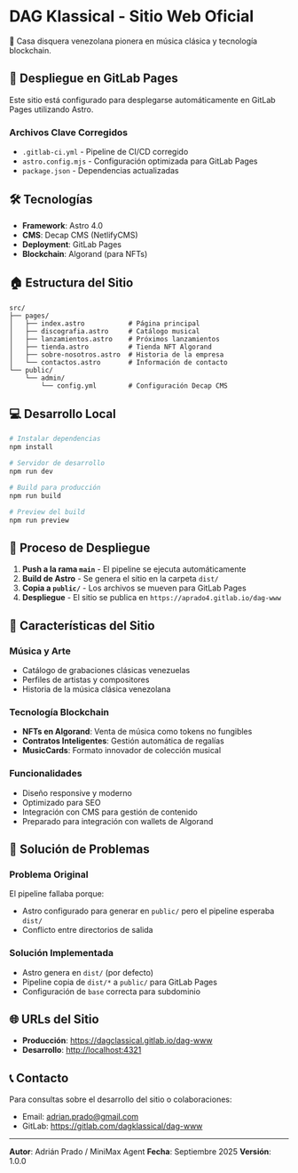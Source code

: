 # DAG Klassical - Sitio Web Oficial

🎵 Casa disquera venezolana pionera en música clásica y tecnología blockchain.

## 🚀 Despliegue en GitLab Pages

Este sitio está configurado para desplegarse automáticamente en GitLab Pages utilizando Astro.

### Archivos Clave Corregidos

- `.gitlab-ci.yml` - Pipeline de CI/CD corregido
- `astro.config.mjs` - Configuración optimizada para GitLab Pages
- `package.json` - Dependencias actualizadas

## 🛠️ Tecnologías

- **Framework**: Astro 4.0
- **CMS**: Decap CMS (NetlifyCMS)
- **Deployment**: GitLab Pages
- **Blockchain**: Algorand (para NFTs)

## 🏠 Estructura del Sitio

```ascii
src/
├── pages/
│   ├── index.astro           # Página principal
│   ├── discografia.astro     # Catálogo musical
│   ├── lanzamientos.astro    # Próximos lanzamientos
│   ├── tienda.astro          # Tienda NFT Algorand
│   ├── sobre-nosotros.astro  # Historia de la empresa
│   └── contactos.astro       # Información de contacto
└── public/
    └── admin/
        └── config.yml        # Configuración Decap CMS
```

## 💻 Desarrollo Local

```bash
# Instalar dependencias
npm install

# Servidor de desarrollo
npm run dev

# Build para producción
npm run build

# Preview del build
npm run preview
```

## 🔄 Proceso de Despliegue

1. **Push a la rama `main`** - El pipeline se ejecuta automáticamente
2. **Build de Astro** - Se genera el sitio en la carpeta `dist/`
3. **Copia a `public/`** - Los archivos se mueven para GitLab Pages
4. **Despliegue** - El sitio se publica en `https://aprado4.gitlab.io/dag-www`

## 🎵 Características del Sitio

### Música y Arte

- Catálogo de grabaciones clásicas venezuelas
- Perfiles de artistas y compositores
- Historia de la música clásica venezolana

### Tecnología Blockchain

- **NFTs en Algorand**: Venta de música como tokens no fungibles
- **Contratos Inteligentes**: Gestión automática de regalías
- **MusicCards**: Formato innovador de colección musical

### Funcionalidades

- Diseño responsive y moderno
- Optimizado para SEO
- Integración con CMS para gestión de contenido
- Preparado para integración con wallets de Algorand

## 🔧 Solución de Problemas

### Problema Original

El pipeline fallaba porque:

- Astro configurado para generar en `public/` pero el pipeline esperaba `dist/`
- Conflicto entre directorios de salida

### Solución Implementada

- Astro genera en `dist/` (por defecto)
- Pipeline copia de `dist/*` a `public/` para GitLab Pages
- Configuración de `base` correcta para subdominio

## 🌐 URLs del Sitio

- **Producción**: <https://dagclassical.gitlab.io/dag-www>
- **Desarrollo**: <http://localhost:4321>

## 📞 Contacto

Para consultas sobre el desarrollo del sitio o colaboraciones:

- Email: <adrian.prado@gmail.com>
- GitLab: <https://gitlab.com/dagklassical/dag-www>

---

**Autor**: Adrián Prado / MiniMax Agent
**Fecha**: Septiembre 2025
**Versión**: 1.0.0

